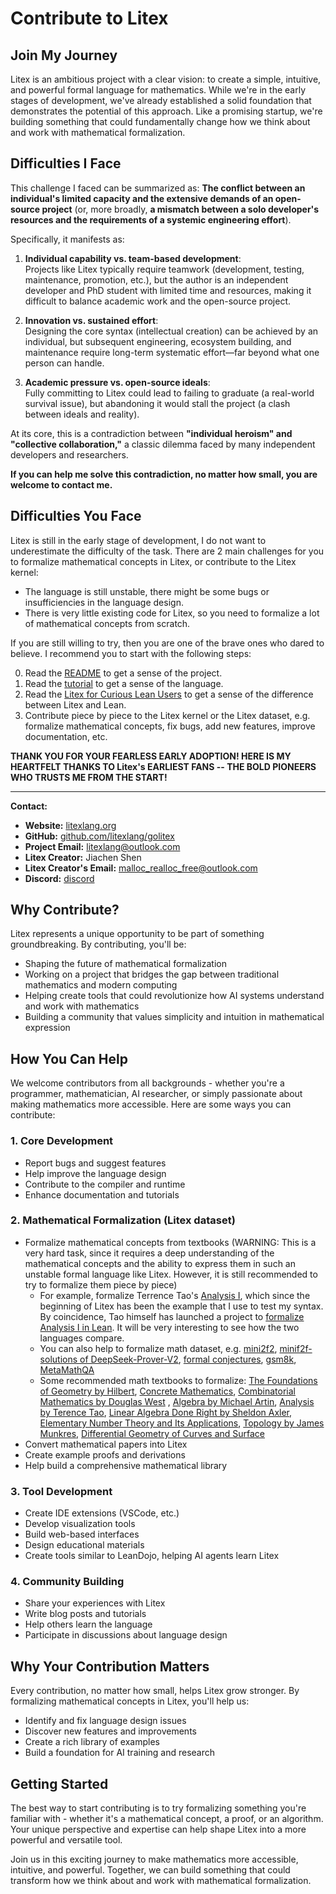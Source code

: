 # Contribute to Litex

## Join My Journey

Litex is an ambitious project with a clear vision: to create a simple, intuitive, and powerful formal language for mathematics. While we're in the early stages of development, we've already established a solid foundation that demonstrates the potential of this approach. Like a promising startup, we're building something that could fundamentally change how we think about and work with mathematical formalization.

## Difficulties I Face

This challenge I faced can be summarized as: **The conflict between an individual's limited capacity and the extensive demands of an open-source project** (or, more broadly, **a mismatch between a solo developer's resources and the requirements of a systemic engineering effort**).  

Specifically, it manifests as:  
1. **Individual capability vs. team-based development**:  
   Projects like Litex typically require teamwork (development, testing, maintenance, promotion, etc.), but the author is an independent developer and PhD student with limited time and resources, making it difficult to balance academic work and the open-source project.  

2. **Innovation vs. sustained effort**:  
   Designing the core syntax (intellectual creation) can be achieved by an individual, but subsequent engineering, ecosystem building, and maintenance require long-term systematic effort—far beyond what one person can handle.  

3. **Academic pressure vs. open-source ideals**:  
   Fully committing to Litex could lead to failing to graduate (a real-world survival issue), but abandoning it would stall the project (a clash between ideals and reality).  

At its core, this is a contradiction between **"individual heroism" and "collective collaboration,"** a classic dilemma faced by many independent developers and researchers.

**If you can help me solve this contradiction, no matter how small, you are welcome to contact me.**

## Difficulties You Face

Litex is still in the early stage of development, I do not want to underestimate the difficulty of the task. There are 2 main challenges for you to formalize mathematical concepts in Litex, or contribute to the Litex kernel:

- The language is still unstable, there might be some bugs or insufficiencies in the language design.
- There is very little existing code for Litex, so you need to formalize a lot of mathematical concepts from scratch.

If you are still willing to try, then you are one of the brave ones who dared to believe. I recommend you to start with the following steps:

0. Read the [README](../README.md) to get a sense of the project.
1. Read the [tutorial](../tutorial/tutorial.md) to get a sense of the language.
2. Read the [Litex for Curious Lean Users](../litex_for_curious_lean_users/litex_for_curious_lean_users.md) to get a sense of the difference between Litex and Lean.
3. Contribute piece by piece to the Litex kernel or the Litex dataset, e.g. formalize mathematical concepts, fix bugs, add new features, improve documentation, etc.

**THANK YOU FOR YOUR FEARLESS EARLY ADOPTION! HERE IS MY HEARTFELT THANKS TO Litex's EARLIEST FANS -- THE BOLD PIONEERS WHO TRUSTS ME FROM THE START!**

---  
**Contact:**  
- **Website:** [litexlang.org](https://litexlang.org)  
- **GitHub:** [github.com/litexlang/golitex](https://github.com/litexlang/golitex)
- **Project Email:** litexlang@outlook.com
- **Litex Creator:** Jiachen Shen
- **Litex Creator's Email:** malloc_realloc_free@outlook.com
- **Discord:** [discord](https://discord.gg/uvrHM7eS)

## Why Contribute?

Litex represents a unique opportunity to be part of something groundbreaking. By contributing, you'll be:
- Shaping the future of mathematical formalization
- Working on a project that bridges the gap between traditional mathematics and modern computing
- Helping create tools that could revolutionize how AI systems understand and work with mathematics
- Building a community that values simplicity and intuition in mathematical expression

## How You Can Help

We welcome contributors from all backgrounds - whether you're a programmer, mathematician, AI researcher, or simply passionate about making mathematics more accessible. Here are some ways you can contribute:

### 1. Core Development
- Report bugs and suggest features
- Help improve the language design
- Contribute to the compiler and runtime
- Enhance documentation and tutorials

### 2. Mathematical Formalization (Litex dataset)
- Formalize mathematical concepts from textbooks (WARNING: This is a very hard task, since it requires a deep understanding of the mathematical concepts and the ability to express them in such an unstable formal language like Litex. However, it is still recommended to try to formalize them piece by piece)
    - For example, formalize Terrence Tao's [Analysis I](https://tiu-edu.uz/media/books/2024/05/28/1664976801.pdf), which since the beginning of Litex has been the example that I use to test my syntax. By coincidence, Tao himself has launched a project to [formalize Analysis I in Lean](https://github.com/teorth/analysis). It will be very interesting to see how the two languages compare.
    - You can also help to formalize math dataset, e.g. [mini2f2](https://huggingface.co/datasets/cat-searcher/minif2f-lean4), [minif2f-solutions of DeepSeek-Prover-V2](https://github.com/deepseek-ai/DeepSeek-Prover-V2), [formal conjectures](https://github.com/google-deepmind/formal-conjectures), [gsm8k](https://huggingface.co/datasets/openai/gsm8k), [MetaMathQA](https://huggingface.co/datasets/meta-math/MetaMathQA)
    - Some recommended math textbooks to formalize: [The Foundations of Geometry by Hilbert](https://math.berkeley.edu/~wodzicki/160/Hilbert.pdf), [Concrete Mathematics](https://seriouscomputerist.atariverse.com/media/pdf/book/Concrete%20Mathematics.pdf), [Combinatorial Mathematics by Douglas West](https://dokumen.pub/combinatorial-mathematics-1107058589-9781107058583.html) , [Algebra by Michael Artin](https://gregoryberry.net/wp-content/uploads/2024/01/Artin-Algebra.pdf), [Analysis by Terence Tao](https://tiu-edu.uz/media/books/2024/05/28/1664976801.pdf), [Linear Algebra Done Right by Sheldon Axler](https://linear.axler.net/LADR4e.pdf), [Elementary Number Theory and Its Applications](https://users.fmf.uni-lj.si/lavric/Rosen%20-%20Elementary%20number%20theory%20and%20its%20applications.pdf), [Topology by James Munkres](https://eclass.uoa.gr/modules/document/file.php/MATH707/James%20R.%20Munkres%20Topology%20%20Prentice%20Hall%2C%20Incorporated%2C%202000%20by%20James%20R.%20Munkres%20%28z-lib.org%29.pdf), [Differential Geometry of Curves and Surface](https://docenti.ing.unipi.it/griff/files/dC.pdf)
- Convert mathematical papers into Litex
- Create example proofs and derivations
- Help build a comprehensive mathematical library

### 3. Tool Development
- Create IDE extensions (VSCode, etc.)
- Develop visualization tools
- Build web-based interfaces
- Design educational materials
- Create tools similar to LeanDojo, helping AI agents learn Litex

### 4. Community Building
- Share your experiences with Litex
- Write blog posts and tutorials
- Help others learn the language
- Participate in discussions about language design

## Why Your Contribution Matters

Every contribution, no matter how small, helps Litex grow stronger. By formalizing mathematical concepts in Litex, you'll help us:
- Identify and fix language design issues
- Discover new features and improvements
- Create a rich library of examples
- Build a foundation for AI training and research

## Getting Started

The best way to start contributing is to try formalizing something you're familiar with - whether it's a mathematical concept, a proof, or an algorithm. Your unique perspective and expertise can help shape Litex into a more powerful and versatile tool.

Join us in this exciting journey to make mathematics more accessible, intuitive, and powerful. Together, we can build something that could transform how we think about and work with mathematical formalization.


